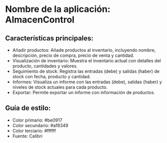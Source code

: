 # **Nombre de la aplicación**: AlmacenControl

## Características principales:

- Añadir productos: Añade productos al inventario, incluyendo nombre, descripción, precio de compra, precio de venta y cantidad.
- Visualización de inventario: Muestra el inventario actual con detalles del producto, cantidades y valores.
- Seguimiento de stock: Registra las entradas (debe) y salidas (haber) de stock con fecha, producto y cantidad.
- Informes: Visualiza un informe con las entradas (debe), salidas (haber) y niveles de stock actuales para cada producto.
- Exportar: Permite exportar un informe con información de productos.

## Guía de estilo:

- Color primario: #be0917
- Color secundario: #af8349
- Color terciario: #ffffff
- Fuente: Calibri
